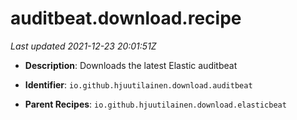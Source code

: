 # auditbeat.download.recipe

_Last updated 2021-12-23 20:01:51Z_

- **Description**: Downloads the latest Elastic auditbeat

- **Identifier**: `io.github.hjuutilainen.download.auditbeat`

- **Parent Recipes**: `io.github.hjuutilainen.download.elasticbeat`
